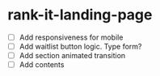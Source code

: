 
  # rank-it-landing-page

- [ ] Add responsiveness for mobile
- [ ] Add waitlist button logic. Type form?
- [ ] Add section animated transition
- [ ] Add contents
